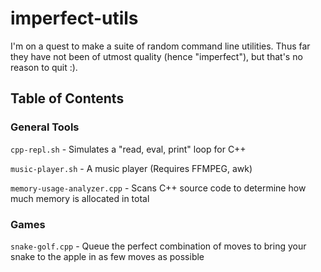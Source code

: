 # imperfect-utils
I'm on a quest to make a suite of random command line utilities. Thus far they have not been of utmost quality (hence "imperfect"), but that's no reason to quit :).

## Table of Contents

### General Tools
`cpp-repl.sh` - Simulates a "read, eval, print" loop for C++

`music-player.sh` - A music player (Requires FFMPEG, awk)

`memory-usage-analyzer.cpp` - Scans C++ source code to determine how much memory is allocated in total

### Games
`snake-golf.cpp` - Queue the perfect combination of moves to bring your snake to the apple in as few moves as possible
